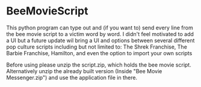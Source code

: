# BeeMovieScript
This python program can type out and (if you want to) send every line from the bee movie script to a victim word by word. I didn't feel motivated to add a UI but a future update wil bring a UI and options between several different pop culture scripts including but not limited to: The Shrek Franchise, The Barbie Franchise, Hamilton, and even the option to import your own scripts

Before using please unzip the script.zip, which holds the bee movie script. Alternatively unzip the already built version (Inside "Bee Movie Messenger.zip") and use the application file in there.
